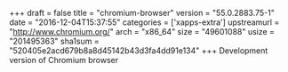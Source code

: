 +++
draft = false
title = "chromium-browser"
version = "55.0.2883.75-1"
date = "2016-12-04T15:37:55"
categories = ['xapps-extra']
upstreamurl = "http://www.chromium.org/"
arch = "x86_64"
size = "49601088"
usize = "201495363"
sha1sum = "520405e2acd679b8a8d45142b43d3fa4dd91e134"
+++
Development version of Chromium browser